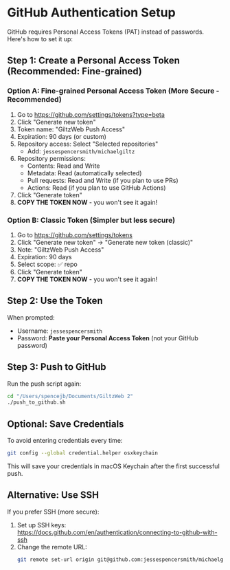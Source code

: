 # GitHub Authentication Setup

GitHub requires Personal Access Tokens (PAT) instead of passwords. Here's how to set it up:

## Step 1: Create a Personal Access Token (Recommended: Fine-grained)

### Option A: Fine-grained Personal Access Token (More Secure - Recommended)
1. Go to https://github.com/settings/tokens?type=beta
2. Click "Generate new token"
3. Token name: "GiltzWeb Push Access"
4. Expiration: 90 days (or custom)
5. Repository access: Select "Selected repositories"
   - Add: `jessespencersmith/michaelgiltz`
6. Repository permissions:
   - Contents: Read and Write
   - Metadata: Read (automatically selected)
   - Pull requests: Read and Write (if you plan to use PRs)
   - Actions: Read (if you plan to use GitHub Actions)
7. Click "Generate token"
8. **COPY THE TOKEN NOW** - you won't see it again!

### Option B: Classic Token (Simpler but less secure)
1. Go to https://github.com/settings/tokens
2. Click "Generate new token" → "Generate new token (classic)"
3. Note: "GiltzWeb Push Access"
4. Expiration: 90 days
5. Select scope: ✅ repo
6. Click "Generate token"
7. **COPY THE TOKEN NOW** - you won't see it again!

## Step 2: Use the Token

When prompted:
- Username: `jessespencersmith`
- Password: **Paste your Personal Access Token** (not your GitHub password)

## Step 3: Push to GitHub

Run the push script again:
```bash
cd "/Users/spencejb/Documents/GiltzWeb 2"
./push_to_github.sh
```

## Optional: Save Credentials

To avoid entering credentials every time:
```bash
git config --global credential.helper osxkeychain
```

This will save your credentials in macOS Keychain after the first successful push.

## Alternative: Use SSH

If you prefer SSH (more secure):
1. Set up SSH keys: https://docs.github.com/en/authentication/connecting-to-github-with-ssh
2. Change the remote URL:
   ```bash
   git remote set-url origin git@github.com:jessespencersmith/michaelgiltz.git
   ```